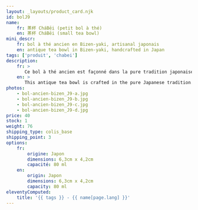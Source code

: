 ```yaml
---
layout: _layouts/product_card.njk
id: bolJ9
name:
    fr: 茶杯 CháBēi (petit bol à thé) 
    en: 茶杯 CháBēi (small tea bowl)
mini_descr:
    fr: bol à thé ancien en Bizen-yaki, artisanal japonais
    en: antique tea bowl in Bizen-yaki, handcrafted in Japan
tags: ['produit', 'chabei']
description: 
    fr: >
       Ce bol à thé ancien est façonné dans la pure tradition japonaise. Sa texture brute et ses teintes naturelles, nées du feu et de l’argile,<!--more--> incarnent l’âme du Bizen-yaki. Simple, authentique, parfait pour savourer un moment de thé en toute sérénité.
    en: >
       This antique tea bowl is crafted in the pure Japanese tradition. Its raw texture and natural tones, born from fire and clay, embody the spirit of Bizen-yaki.<!--more--> Simple, authentic, and perfect for enjoying a serene tea moment.
photos:
    - bol-ancien-bizen_J9-a.jpg
    - bol-ancien-bizen_J9-b.jpg
    - bol-ancien-bizen_J9-c.jpg
    - bol-ancien-bizen_J9-d.jpg
price: 40
stock: 1
weight: 76 
shipping_type: colis_base
shipping_point: 3
options:
    fr:
        origine: Japon
        dimensions: 6,3cm x 4,2cm
        capacité: 80 ml
    en:
        origin: Japon
        dimensions: 6,3cm x 4,2cm
        capacity: 80 ml
eleventyComputed:
    title: '{{ tags }} - {{ name[page.lang] }}'
---
```

